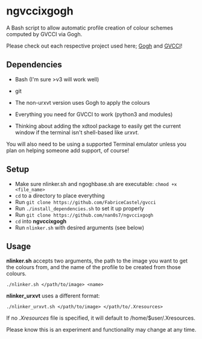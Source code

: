 # ngvccixgogh
A Bash script to allow automatic profile creation of colour schemes computed by GVCCI via Gogh.

Please check out each respective project used here; [Gogh](https://github.com/Mayccoll/Gogh) and [GVCCI](https://github.com/FabriceCastel/gvcci)!

## Dependencies
- Bash (I'm sure >v3 will work well)
- git
- The non-urxvt version uses Gogh to apply the colours
- Everything you need for GVCCI to work (python3 and modules)

- Thinking about adding the xdtool package to easily get the current window if the terminal isn't shell-based like _urxvt_.

You will also need to be using a supported Terminal emulator unless you plan on helping someone add support, of course!

## Setup
- Make sure nlinker.sh and ngoghbase.sh are executable: `chmod +x <file_name>`
- `cd` to a directory to place everything
- Run `git clone https://github.com/FabriceCastel/gvcci`
- Run `./install_dependencies.sh` to set it up properly
- Run `git clone https://github.com/nan0s7/ngvccixgogh`
- `cd` into **ngvccixgogh**
- Run `nlinker.sh` with desired arguments (see below)

## Usage
**nlinker.sh** accepts two arguments, the path to the image you want to get the colours from, and the name of the profile to be created from those colours.

`./nlinker.sh </path/to/image> <name>`

**nlinker_urxvt** uses a different format:

`./nlinker_urxvt.sh </path/to/image> </path/to/.Xresources>`

If no _.Xresources_ file is specified, it will default to /home/$user/.Xresources.

Please know this is an experiment and functionality may change at any time.
